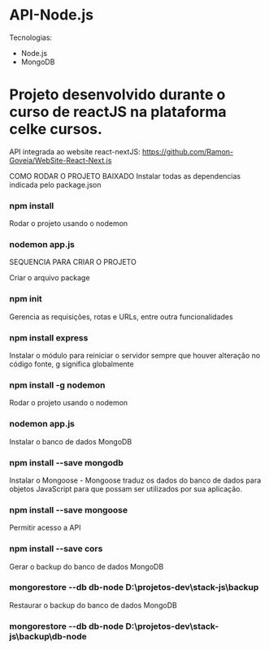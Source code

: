# API-Node.js

Tecnologias:
 - Node.js 
 - MongoDB

# Projeto desenvolvido durante o curso de reactJS na plataforma celke cursos.

API integrada ao website react-nextJS:
https://github.com/Ramon-Goveia/WebSite-React-Next.js


COMO RODAR O PROJETO BAIXADO
Instalar todas as dependencias indicada pelo package.json
### npm install

Rodar o projeto usando o nodemon 
### nodemon app.js


SEQUENCIA PARA CRIAR O PROJETO

Criar o arquivo package
### npm init

Gerencia as requisições, rotas e URLs, entre outra funcionalidades
### npm install express

Instalar o módulo para reiniciar o servidor sempre que houver alteração no código fonte, g significa globalmente
### npm install -g nodemon

Rodar o projeto usando o nodemon 
### nodemon app.js

Instalar o banco de dados MongoDB
### npm install --save mongodb

Instalar o Mongoose - Mongoose traduz os dados do banco de dados para objetos JavaScript para que possam ser utilizados por sua aplicação.
### npm install --save mongoose

Permitir acesso a API
### npm install --save cors

Gerar o backup do banco de dados MongoDB
### mongorestore --db db-node D:\projetos-dev\stack-js\backup

Restaurar o backup do banco de dados MongoDB
### mongorestore --db db-node D:\projetos-dev\stack-js\backup\db-node
